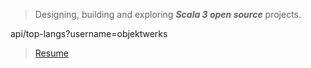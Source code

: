 >Designing, building and exploring ***Scala 3 open source*** projects.

<!-- ![Stats](https://github-readme-stats.vercel.app/api?username=objektwerks&show_icons=true&hide_border=true) -->
api/top-langs?username=objektwerks

<!-- * Top annual commits:  ***15,517*** -->
<!-- * Top monthly commits: ***1,793*** -->

>[Resume](https://github.com/objektwerks/resume)
